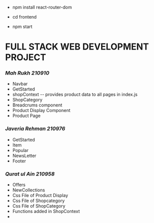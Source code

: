 - npm install react-router-dom

- cd frontend 
- npm start

# FULL STACK WEB DEVELOPMENT PROJECT

### *Mah Rukh 210910*
- Navbar 
- GetStarted
- shopContext -- provides product data to all pages in index.js
- ShopCategory
- Breadcrums component
- Product Display Component
- Product Page

### *Javeria Rehman 210976*
- GetStarted
- Item
- Popular
- NewsLetter
- Footer

### *Qurat ul Ain 210958*
- Offers
- NewCollections
- Css File of Product Display
- Css File of Shopcategory
- Css File of ShopCategory
- Functions added in ShopContext
- 

